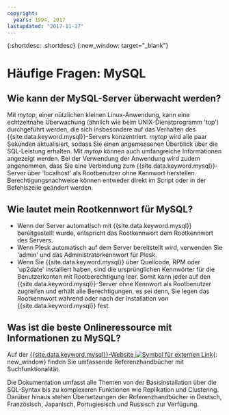 ```yaml
---
copyright:
  years: 1994, 2017
lastupdated: "2017-11-27"
---
```


{:shortdesc: .shortdesc}
{:new_window: target="_blank"}

# Häufige Fragen: MySQL

## Wie kann der MySQL-Server überwacht werden?

Mit _mytop_, einer nützlichen kleinen Linux-Anwendung, kann eine echtzeitnahe Überwachung (ähnlich wie beim UNIX-Dienstprogramm 'top') durchgeführt werden, die sich insbesondere auf das Verhalten des {{site.data.keyword.mysql}}-Servers konzentriert. _mytop_ wird alle paar Sekunden aktualisiert, sodass Sie einen angemessenen Überblick über die SQL-Leistung erhalten. Mit _mytop_ können auch umfangreiche Informationen angezeigt werden. Bei der Verwendung der Anwendung wird zudem angenommen, dass Sie eine Verbindung zum {{site.data.keyword.mysql}}-Server über 'localhost' als Rootbenutzer ohne Kennwort herstellen. Berechtigungsnachweise können entweder direkt im Script oder in der Befehlszeile geändert werden.

## Wie lautet mein Rootkennwort für MySQL?

* Wenn der Server automatisch mit {{site.data.keyword.mysql}} bereitgestellt wurde, entspricht das Rootkennwort dem Rootkennwort des Servers.
* Wenn Plesk automatisch auf dem Server bereitstellt wird, verwenden Sie 'admin' und das Administratorkennwort für Plesk.
* Wenn Sie {{site.data.keyword.mysql}} über Quellcode, RPM oder 'up2date' installiert haben, sind die ursprünglichen Kennwörter für die Benutzerkonten mit Rootberechtigung leer. Somit kann jeder auf den {{site.data.keyword.mysql}}-Server ohne Kennwort als Rootbenutzer zugreifen und erhält alle Berechtigungen, es sei denn, Sie legen das Rootkennwort während oder nach der Installation von {{site.data.keyword.mysql}} fest.

## Was ist die beste Onlineressource mit Informationen zu MySQL?

Auf der [{{site.data.keyword.mysql}}-Website ![Symbol für externen Link](../../icons/launch-glyph.svg "Symbol für externen Link")](http://dev.mysql.com/doc/){: new_window} finden Sie umfassende Referenzhandbücher mit Suchfunktionalität.

Die Dokumentation umfasst alle Themen von der Basisinstallation über die SQL-Syntax bis zu komplexeren Funktionen wie Replikation und Clustering. Darüber hinaus stehen Übersetzungen der Referenzhandbücher in Deutsch, Französisch, Japanisch, Portugiesisch und Russisch zur Verfügung.
